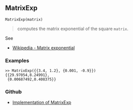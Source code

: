 ## MatrixExp

```
MatrixExp(matrix)
```

> computes the matrix exponential of the square `matrix`.
 
See
* [Wikipedia - Matrix exponential](https://en.wikipedia.org/wiki/Matrix_exponential)

### Examples

```
>> MatrixExp({{3.4, 1.2}, {0.001, -0.9}}) 
{{29.97054,8.24991}, 
 {0.00687492,0.408375}}
```
 

### Github

* [Implementation of MatrixExp](https://github.com/axkr/symja_android_library/blob/master/symja_android_library/matheclipse-core/src/main/java/org/matheclipse/core/builtin/LinearAlgebra.java#L2787) 
